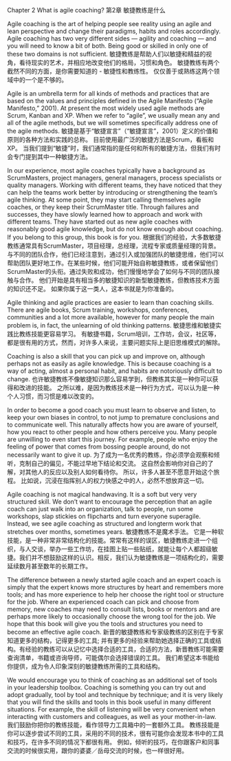 Chapter 2 What is agile coaching?
第2章 敏捷教练是什么

Agile coaching is the art of helping people see reality using an agile and lean perspective and change their paradigms, habits and roles accordingly. Agile coaching has two very different sides — agility and coaching — and you will need to know a bit of both. Being good or skilled in only one of these two domains is not sufficient.
敏捷教练是帮助人们以敏捷和精益的视角，看待现实的艺术，并相应地改变他们的格局，习惯和角色。 敏捷教练有两个截然不同的方面，是你需要知道的 - 敏捷性和教练性。 仅仅善于或熟练这两个领域中的一个是不够的。

Agile is an umbrella term for all kinds of methods and practices that are based on the values and principles defined in the Agile Manifesto (“Agile Manifesto,” 2001). At present the most widely used agile methods are Scrum, Kanban and XP. When we refer to “agile”, we usually mean any and all of the agile methods, but we will sometimes specifically address one of the agile methods.
敏捷是基于“敏捷宣言”（“敏捷宣言”，2001）定义的价值和原则的各种方法和实践的总称。 目前使用最广泛的敏捷方法是Scrum，看板和XP。 当我们提到“敏捷”时，我们通常指的是任何和所有的敏捷方法，但我们有时会专门提到其中一种敏捷方法。

In our experience, most agile coaches typically have a background as ScrumMasters, project managers, general managers, process specialists or quality managers. Working with different teams, they have noticed that they can help the teams work better by introducing or strengthening the team’s agile thinking. At some point, they may start calling themselves agile coaches, or they keep their ScrumMaster title. Through failures and successes, they have slowly learned how to approach and work with different teams. They have started out as new agile coaches with reasonably good agile knowledge, but do not know enough about coaching. If you belong to this group, this book is for you.
根据我们的经验，大多数敏捷教练通常具有ScrumMaster，项目经理，总经理，流程专家或质量经理的背景。 与不同的团队合作，他们已经注意到，通过引入或加强团队的敏捷思维，他们可以帮助团队更好地工作。在某些时候，他们可能开始自称敏捷教练，或者保留他们ScrumMaster的头衔。通过失败和成功，他们慢慢地学会了如何与不同的团队接触与合作。 他们开始是具有相当多的敏捷知识的新型敏捷教练，但教练技术方面的知识还不足。 如果你属于这一类人，这本书就是为你准备的。

Agile thinking and agile practices are easier to learn than coaching skills. There are agile books, Scrum training, workshops, conferences, communities and a lot more available, however for many people the main problem is, in fact, the unlearning of old thinking patterns.
敏捷思维和敏捷实践比教练技能更容易学习。 有敏捷书籍，Scrum培训，工作坊，会议，社区等，都是很有用的方式，然而，对许多人来说，主要问题实际上是旧思维模式的解除。

Coaching is also a skill that you can pick up and improve on, although perhaps not as easily as agile knowledge. This is because coaching is a way of acting, almost a personal habit, and habits are notoriously difficult to change.
也许敏捷教练不像敏捷知识那么容易学到，但教练其实是一种你可以获得和改进的技能。 之所以难，是因为教练技术是一种行为方式，可以认为是一种个人习惯，而习惯是难以改变的。

In order to become a good coach you must learn to observe and listen, to keep your own biases in control, to not jump to premature conclusions and to communicate well. This naturally affects how you are aware of yourself, how you react to other people and how others perceive you. Many people are unwilling to even start this journey. For example, people who enjoy the feeling of power that comes from bossing people around, do not necessarily want to give it up.
为了成为一名优秀的教练，你必须学会观察和倾听，克制自己的偏见，不能过早地下结论和交流。 这自然会影响你对自己的了解，对其他人的反应以及别人如何看待你。 所以，许多人甚至不愿意开始这个旅程。 比如说，沉浸在指挥别人的权力快感之中的人，必然不想放弃这一切。

Agile coaching is not magical handwaving. It is a soft but very very structured skill. We don’t want to encourage the perception that an agile coach can just walk into an organization, talk to people, run some workshops, slap stickies on flipcharts and turn everyone superagile. Instead, we see agile coaching as structured and longterm work that stretches over months, sometimes years.
敏捷教练不是魔术手法。 它是一种软技能，是一种非常非常结构化的技能。常常有这样的误区，敏捷教练走进一个组织，与人交谈，举办一些工作坊，在挂图上贴一些贴纸，就能让每个人都超级敏捷。我们并不想鼓励这样的认识。相反，我们认为敏捷教练是一项结构化的，需要延续数月甚至数年的长期工作。

The difference between a newly started agile coach and an expert coach is simply that the expert knows more structures by heart and remembers more tools; and has more experience to help her choose the right tool or structure for the job. Where an experienced coach can pick and choose from memory, new coaches may need to consult lists, books or mentors and are perhaps more likely to occasionally choose the wrong tool for the job. We hope that this book will give you the tools and structures you need to become an effective agile coach.
新晋的敏捷教练和专家级教练的区别在于专家知道更多的结构，记得更多的工具; 并有更多的经验来帮助她选择正确的工具或结构。有经验的教练可以从记忆中选择合适的工具，合适的方法，新晋教练可能需要查询清单，书籍或咨询导师，可能偶尔会选择错误的工具。 我们希望这本书能给你提供，成为令人印象深刻的敏捷教练所需的工具和结构。

We would encourage you to think of coaching as an additional set of tools in your leadership toolbox. Coaching is something you can try out and adopt gradually, tool by tool and technique by technique; and it is very likely that you will find the skills and tools in this book useful in many different situations. For example, the skill of listening will be very convenient when interacting with customers and colleagues, as well as your mother-in-law.
我们鼓励你把你的教练技能，看作领导力工具箱中的一套额外工具。 教练技能是你可以逐步尝试不同的工具，采用的不同的技术，很有可能你会发现本书中的工具和技巧，在许多不同的情况下都很有用。 例如，倾听的技巧，在你跟客户和同事交流的时候很实用，跟你的婆婆／岳母交流的时候，也一样很好用。
